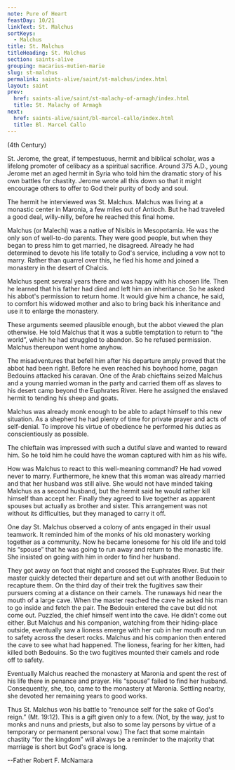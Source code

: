 ```yaml
---
note: Pure of Heart
feastDay: 10/21
linkText: St. Malchus
sortKeys:
  - Malchus
title: St. Malchus
titleHeading: St. Malchus
section: saints-alive
grouping: macarius-mutien-marie
slug: st-malchus
permalink: saints-alive/saint/st-malchus/index.html
layout: saint
prev:
  href: saints-alive/saint/st-malachy-of-armagh/index.html
  title: St. Malachy of Armagh
next:
  href: saints-alive/saint/bl-marcel-callo/index.html
  title: Bl. Marcel Callo
---
```

(4th Century)

St. Jerome, the great, if tempestuous, hermit and biblical scholar, was a lifelong promoter of celibacy as a spiritual sacrifice. Around 375 A.D., young Jerome met an aged hermit in Syria who told him the dramatic story of his own battles for chastity. Jerome wrote all this down so that it might encourage others to offer to God their purity of body and soul.

The hermit he interviewed was St. Malchus. Malchus was living at a monastic center in Maronia, a few miles out of Antioch. But he had traveled a good deal, willy-nilly, before he reached this final home.

Malchus (or Malechi) was a native of Nisibis in Mesopotamia. He was the only son of well-to-do parents. They were good people, but when they began to press him to get married, he disagreed. Already he had determined to devote his life totally to God's service, including a vow not to marry. Rather than quarrel over this, he fled his home and joined a monastery in the desert of Chalcis.

Malchus spent several years there and was happy with his chosen life. Then he learned that his father had died and left him an inheritance. So he asked his abbot's permission to return home. It would give him a chance, he said, to comfort his widowed mother and also to bring back his inheritance and use it to enlarge the monastery.

These arguments seemed plausible enough, but the abbot viewed the plan otherwise. He told Malchus that it was a subtle temptation to return to “the world”, which he had struggled to abandon. So he refused permission. Malchus thereupon went home anyhow.

The misadventures that befell him after his departure amply proved that the abbot had been right. Before he even reached his boyhood home, pagan Bedouins attacked his caravan. One of the Arab chieftains seized Malchus and a young married woman in the party and carried them off as slaves to his desert camp beyond the Euphrates River. Here he assigned the enslaved hermit to tending his sheep and goats.

Malchus was already monk enough to be able to adapt himself to this new situation. As a shepherd he had plenty of time for private prayer and acts of self-denial. To improve his virtue of obedience he performed his duties as conscientiously as possible.

The chieftain was impressed with such a dutiful slave and wanted to reward him. So he told him he could have the woman captured with him as his wife.

How was Malchus to react to this well-meaning command? He had vowed never to marry. Furthermore, he knew that this woman was already married and that her husband was still alive. She would not have minded taking Malchus as a second husband, but the hermit said he would rather kill himself than accept her. Finally they agreed to live together as apparent spouses but actually as brother and sister. This arrangement was not without its difficulties, but they managed to carry it off.

One day St. Malchus observed a colony of ants engaged in their usual teamwork. It reminded him of the monks of his old monastery working together as a community. Now he became lonesome for his old life and told his “spouse” that he was going to run away and return to the monastic life. She insisted on going with him in order to find her husband.

They got away on foot that night and crossed the Euphrates River. But their master quickly detected their departure and set out with another Beduoin to recapture them. On the third day of their trek the fugitives saw their pursuers coming at a distance on their camels. The runaways hid near the mouth of a large cave. When the master reached the cave he asked his man to go inside and fetch the pair. The Bedouin entered the cave but did not come out. Puzzled, the chief himself went into the cave. He didn't come out either. But Malchus and his companion, watching from their hiding-place outside, eventually saw a lioness emerge with her cub in her mouth and run to safety across the desert rocks. Malchus and his companion then entered the cave to see what had happened. The lioness, fearing for her kitten, had killed both Bedouins. So the two fugitives mounted their camels and rode off to safety.

Eventually Malchus reached the monastery at Maronia and spent the rest of his life there in penance and prayer. His “spouse” failed to find her husband. Consequently, she, too, came to the monastery at Maronia. Settling nearby, she devoted her remaining years to good works.

Thus St. Malchus won his battle to “renounce self for the sake of God's reign.” (Mt. 19:12). This is a gift given only to a few. (Not, by the way, just to monks and nuns and priests, but also to some lay persons by virtue of a temporary or permanent personal vow.) The fact that some maintain chastity “for the kingdom” will always be a reminder to the majority that marriage is short but God's grace is long.

\--Father Robert F. McNamara